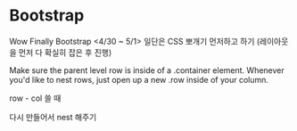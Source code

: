 # Bootstrap
Wow Finally Bootstrap
<4/30 ~ 5/1>
일단은 CSS 뽀개기 먼저하고 하기
(레이아웃을 먼저 다 확실히 잡은 후 진행)

Make sure the parent level row is inside of a .container element. Whenever you'd like to nest rows, just open up a new .row inside of your column.

row - col 쓸 때 
<div class="row"> 다시 만들어서 nest 해주기
